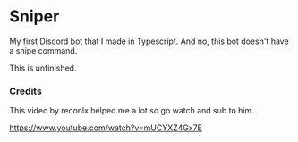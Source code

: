 # Sniper 
 
My first Discord bot that I made in Typescript. And no, this bot doesn't have a snipe command. 


This is unfinished.


### Credits
This video by reconlx helped me a lot so go watch and sub to him.

https://www.youtube.com/watch?v=mUCYXZ4Gx7E